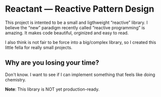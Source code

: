 # Reactant — Reactive Pattern Design

This project is intented to be a small and ligthweight “reactive” library. I believe the “new” paradigm recently called “reactive programming” is amazing. It makes code beautiful, orginized and easy to read.

I also think is not fair to be force into a big/complex library, so I created this little fella for really small projects.

## Why are you losing your time?

Don't know. I want to see if I can implement something that feels like doing chemistry.

**Note**: This library is NOT yet production-ready.
